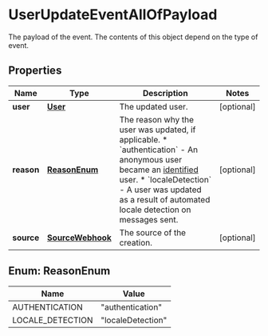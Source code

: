 

# UserUpdateEventAllOfPayload

The payload of the event. The contents of this object depend on the type of event.

## Properties

| Name | Type | Description | Notes |
|------------ | ------------- | ------------- | -------------|
|**user** | [**User**](User.md) | The updated user. |  [optional] |
|**reason** | [**ReasonEnum**](#ReasonEnum) | The reason why the user was updated, if applicable. * &#x60;authentication&#x60; - An anonymous user became an [identified](https://docs.smooch.io/guide/intro-to-users/) user. * &#x60;localeDetection&#x60; - A user was updated as a result of automated locale detection on messages sent.  |  [optional] |
|**source** | [**SourceWebhook**](SourceWebhook.md) | The source of the creation. |  [optional] |



## Enum: ReasonEnum

| Name | Value |
|---- | -----|
| AUTHENTICATION | &quot;authentication&quot; |
| LOCALE_DETECTION | &quot;localeDetection&quot; |



